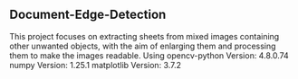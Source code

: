 ## Document-Edge-Detection
This project focuses on extracting sheets from mixed images containing other unwanted objects, with the aim of enlarging them and processing them to make the images readable.
Using opencv-python
Version: 4.8.0.74
numpy
Version: 1.25.1
matplotlib
Version: 3.7.2
